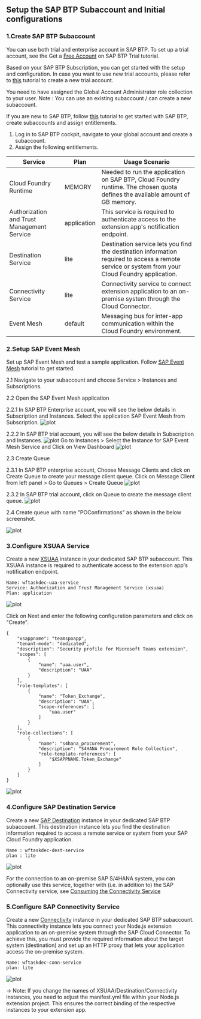 ## Setup the SAP BTP Subaccount and Initial configurations


### 1.Create SAP BTP Subaccount

You can use both trial and enterprise account in SAP BTP. To set up a trial account, see the Get a [Free Account](https://developers.sap.com/tutorials/hcp-create-trial-account.html) on SAP BTP Trial tutorial.

Based on your SAP BTP Subscription, you can get started with the setup and configuration. In case you want to use new trial accounts, please refer to [this](https://developers.sap.com/tutorials/hcp-create-trial-account.html) tutorial to create a new trial account.

You need to have assigned the Global Account Administrator role collection to your user.
Note : You can use an existing subaccount / can create a new subaccount.

If you are new to SAP BTP, follow [this](https://developers.sap.com/group.scp-1-get-ready.html) tutorial to get started with SAP BTP, create subaccounts and assign entitlements.

1. Log in to SAP BTP cockpit, navigate to your global account and create a subaccount.
2. Assign the following entitlements.

Service | Plan | Usage Scenario |
--- | --- | --- |
Cloud Foundry Runtime | MEMORY | Needed to run the application on SAP BTP, Cloud Foundry runtime. The chosen quota defines the available amount of GB memory.|
Authorization and Trust Management Service | application | This service is required to authenticate access to the extension app's notification endpoint.|
Destination Service | lite | Destination service lets you find the destination information required to access a remote service or system from your Cloud Foundry application.|
Connectivity Service | lite | Connectivity service to connect extension application to an on-premise system through the Cloud Connector.|
Event Mesh | default | Messaging bus for inter-app communication within the Cloud Foundry environment.|

### 2.Setup SAP Event Mesh
Set up SAP Event Mesh and test a sample application. Follow [SAP Event Mesh](https://developers.sap.com/group.cp-enterprisemessaging-get-started.html) tutorial to get started.

2.1 Navigate to your subaccount and choose Service > Instances and Subscriptions.

2.2 Open the SAP Event Mesh application

2.2.1 In SAP BTP Enterprise account, you will see the below details in Subscription and Instances. 
Select the application SAP Event Mesh from Subscription.
![plot](./images/eventmesh-btp.png)

2.2.2 In SAP BTP trial account, you will see the below details in Subscription and Instances.
![plot](./images/eventmesh-trial.png)
Go to Instances > Select the Instance for SAP Event Mesh Service and Click on View Dashboard
![plot](./images/viewdashboard.png)

2.3 Create Queue

2.3.1 In SAP BTP enterprise account, Choose Message Clients and click on Create Queue to create your message client queue.
Click on Message Client from left panel > Go to Queues > Create Queue
![plot](./images/btp-emapp.png)

2.3.2 In SAP BTP trial account, click on Queue to create the message client queue.
![plot](./images/trialaccount-emq.png)

2.4 Create queue with name "POConfirmations" as shown in the below screenshot.

![plot](./images/em-create-queue.png)

 
### 3.Configure XSUAA Service
Create a new  [XSUAA]([https://help.sap.com/docs/CP_AUTHORIZ_TRUST_MNG) instance in your dedicated SAP BTP subaccount. This XSUAA instance is required to authenticate access to the extension app's notification endpoint.
```
Name: wftaskdec-uaa-service
Service: Authorization and Trust Management Service (xsuaa)
Plan: application
```
![plot](./images/btp-uaa-service.png)

Click on Next and enter the following configuration parameters and click on "Create".

    {
        "xsappname": "teamspoapp",
        "tenant-mode": "dedicated",
        "description": "Security profile for Microsoft Teams extension",
        "scopes": [
            {
                "name": "uaa.user",
                "description": "UAA"
            }
        ],
        "role-templates": [
            {
                "name": "Token_Exchange",
                "description": "UAA",
                "scope-references": [
                    "uaa.user"
                ]
            }
        ],
        "role-collections": [
            {
                "name": "s4hana_procurement",
                "description": "S4HANA Procurement Role Collection",
                "role-template-references": [
                    "$XSAPPNAME.Token_Exchange"
                ]
            }
        ]
    }

![plot](./images/btp-uaa-config.png)

### 4.Configure SAP Destination Service
Create a new [SAP Destination](https://help.sap.com/docs/CP_CONNECTIVITY/cca91383641e40ffbe03bdc78f00f681/783fa1c418a244d0abb5f153e69ca4ce.html) instance in your dedicated SAP BTP subaccount. This destination instance lets you find the destination information required to access a remote service or system from your SAP Cloud Foundry application.

```
Name : wftaskdec-dest-service
plan : lite
```

![plot](./images/btp-dest-instance.png)

For the connection to an on-premise SAP S/4HANA system, you can optionally use this service, together with (i.e. in addition to) the SAP Connectivity service, see [Consuming the Connectivity Service](https://help.sap.com/docs/CP_CONNECTIVITY/cca91383641e40ffbe03bdc78f00f681/313b215066a8400db461b311e01bd99b.html?locale=en-US)


### 5.Configure SAP Connectivity Service
Create a new [Connectivity](https://help.sap.com/docs/CP_CONNECTIVITY) instance in your dedicated SAP BTP subaccount. This connectivity instance lets you connect your Node.js extension application to an on-premise system through the SAP Cloud Connector. To achieve this, you must provide the required information about the target system (destination) and set up an HTTP proxy that lets your application access the on-premise system.

```
Name: wftaskdec-conn-service
plan: lite
```
![plot](./images/btp-conn-instance.png)

-> Note: If you change the names of XSUAA/Destination/Connectivity instances, you need to adjust the manifest.yml file within your Node.js extension project. This ensures the correct binding of the respective instances to your extension app. 

